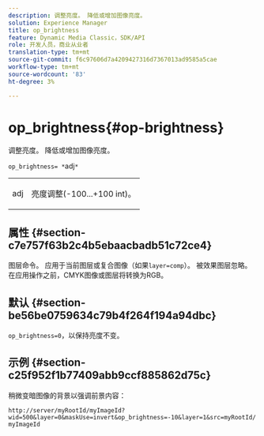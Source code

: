 ```yaml
---
description: 调整亮度。 降低或增加图像亮度。
solution: Experience Manager
title: op_brightness
feature: Dynamic Media Classic，SDK/API
role: 开发人员，商业从业者
translation-type: tm+mt
source-git-commit: f6c97606d7a4209427316d7367013ad9585a5cae
workflow-type: tm+mt
source-wordcount: '83'
ht-degree: 3%

---
```



# op_brightness{#op-brightness}

调整亮度。 降低或增加图像亮度。

`op_brightness= *`adj`*`

<table id="simpletable_2B5DB95B1FF044C8BD226D4F8311E806"> 
 <tr class="strow"> 
  <td class="stentry"> <p><span class="varname"> adj</span> </p> </td> 
  <td class="stentry"> <p>亮度调整(-100...+100 int)。 </p></td> 
 </tr> 
</table>

## 属性 {#section-c7e757f63b2c4b5ebaacbadb51c72ce4}

图层命令。 应用于当前图层或复合图像（如果`layer=comp`）。 被效果图层忽略。 在应用操作之前，CMYK图像或图层将转换为RGB。

## 默认 {#section-be56be0759634c79b4f264f194a94dbc}

`op_brightness=0`，以保持亮度不变。

## 示例 {#section-c25f952f1b77409abb9ccf885862d75c}

稍微变暗图像的背景以强调前景内容：

`http://server/myRootId/myImageId?wid=500&layer=0&maskUse=invert&op_brightness=-10&layer=1&src=myRootId/myImageId`
